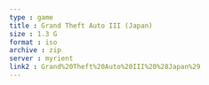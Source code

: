 ```yaml
---
type : game
title : Grand Theft Auto III (Japan)
size : 1.3 G
format : iso
archive : zip
server : myrient
link2 : Grand%20Theft%20Auto%20III%20%28Japan%29
---
```

